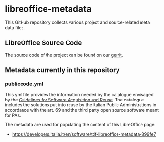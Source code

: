# libreoffice-metadata
This GitHub repository collects various project and source-related meta data files.

## LibreOffice Source Code
The source code of the project can be found on our [gerrit](https://git.libreoffice.org/core). 

## Metadata currently in this repository

### publiccode.yml
This yml file provides the information needed by the catalogue envisaged by the [Guidelines for Software Acquisition and Reuse](https://developers.italia.it/en/reuse). The catalogue includes the solutions put into reuse by the Italian Public Administrations in accordance with the art. 69 and the third party open source software meant for PAs.

The metadata are used for populating the content of this LibreOffice page:
- https://developers.italia.it/en/software/tdf-libreoffice-metadata-899fe7
